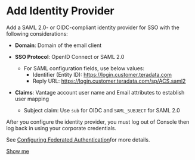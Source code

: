 # Add Identity Provider

Add a SAML 2.0- or OIDC-compliant identity provider for SSO with the following considerations:

- **Domain**: Domain of the email client
- **SSO Protocol**: OpenID Connect or SAML 2.0

  - For SAML configuration fields, use below values:
    - Identifier (Entity ID): https://login.customer.teradata.com
    - Reply URL: https://login.customer.teradata.com/sp/ACS.saml2

- **Claims**: Vantage account user name and Email attributes to establish user mapping

  - Subject claim: Use `sub` for OIDC and `SAML_SUBJECT` for SAML 2.0


 
After you configure the identity provider, you must log out of Console then log back in using your corporate credentials.

See [Configuring Federated Authentication](https://docs.teradata.com/search/all?query=Configuring+Federated+Authentication&content-lang=en-US)for more details.

[Show me](./?pendo=OW2au31hwnAshk03eRo5oh4UVGQ)